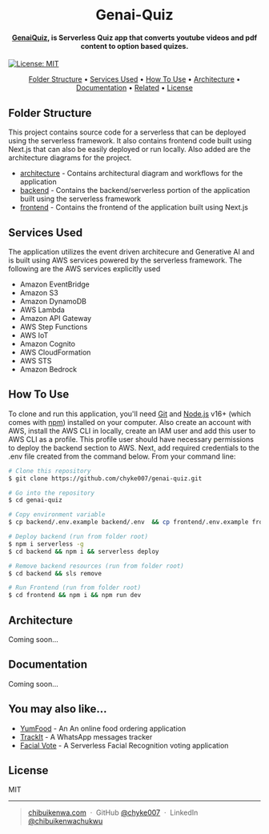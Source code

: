 <h1 align="center">
  <br>
  Genai-Quiz
  <br>
</h1>

<h4 align="center"><a href="#" target="_blank">GenaiQuiz,</a> is Serverless Quiz app that converts youtube videos and pdf content to option based quizes.</h4>

[![License: MIT](https://img.shields.io/badge/License-MIT-blue.svg)](https://opensource.org/licenses/MIT)

<p align="center">
 <a href="#folder-structure">Folder Structure</a> •
  <a href="#key-features">Services Used</a> •
  <a href="#how-to-use">How To Use</a> •
  <a href="#architecture">Architecture</a> •
  <a href="#documentation">Documentation</a> •
  <a href="#you-may-also-like">Related</a> •
  <a href="#license">License</a>
</p>

## Folder Structure
This project contains source code for a serverless that can be deployed using the serverless framework. It also contains frontend code built using Next.js that can also be easily deployed or run locally. Also added are the architecture diagrams for the project.

- [architecture](https://github.com/chyke007/genai-quiz/tree/main/facial-vote-architecture) - Contains architectural diagram and workflows for the application
- [backend](https://github.com/chyke007/genai-quiz/tree/main/backend) - Contains the backend/serverless portion of the application built using the serverless framework
- [frontend](https://github.com/chyke007/genai-quiz/tree/main/frontend) - Contains the frontend of the application built using Next.js

## Services Used

The application utilizes the event driven architecure and Generative AI and is built using AWS services powered by the serverless framework. The following are the AWS services explicitly used

- Amazon EventBridge 
- Amazon S3
- Amazon DynamoDB
- AWS Lambda
- Amazon API Gateway
- AWS Step Functions
- AWS IoT
- Amazon Cognito
- AWS CloudFormation
- AWS STS
- Amazon Bedrock

## How To Use

To clone and run this application, you'll need [Git](https://git-scm.com) and [Node.js](https://nodejs.org/en/download/) v16+ (which comes with [npm](http://npmjs.com)) installed on your computer. Also create an account with AWS, install the AWS CLI in locally, create an IAM user and add this user to AWS CLI as a profile. This profile user should have necessary permissions to deploy the backend section to AWS. Next, add required credentials to the .env file created from the command below. From your command line:

```bash
# Clone this repository
$ git clone https://github.com/chyke007/genai-quiz.git

# Go into the repository
$ cd genai-quiz

# Copy environment variable
$ cp backend/.env.example backend/.env  && cp frontend/.env.example frontend/.env

# Deploy backend (run from folder root)
$ npm i serverless -g
$ cd backend && npm i && serverless deploy

# Remove backend resources (run from folder root)
$ cd backend && sls remove

# Run Frontend (run from folder root)
$ cd frontend && npm i && npm run dev
```
## Architecture

Coming soon...


## Documentation

Coming soon... 

## You may also like...

- [YumFood](https://github.com/chyke007/yum-food) - An An online food ordering application
- [TrackIt](https://github.com/chyke007/whatsapp-group-bot) - A WhatsApp messages tracker
- [Facial Vote](https://github.com/chyke007/facial-vote) - A Serverless Facial Recognition voting application

## License

MIT

---

> [chibuikenwa.com](https://www.chibuikenwa.com) &nbsp;&middot;&nbsp;
> GitHub [@chyke007](https://github.com/chyke007) &nbsp;&middot;&nbsp;
> LinkedIn [@chibuikenwachukwu](https://linkedin.com/in/chibuikenwachukwu)
